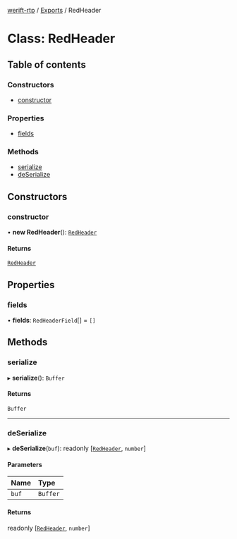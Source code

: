 [werift-rtp](../README.md) / [Exports](../modules.md) / RedHeader

# Class: RedHeader

## Table of contents

### Constructors

- [constructor](RedHeader.md#constructor)

### Properties

- [fields](RedHeader.md#fields)

### Methods

- [serialize](RedHeader.md#serialize)
- [deSerialize](RedHeader.md#deserialize)

## Constructors

### constructor

• **new RedHeader**(): [`RedHeader`](RedHeader.md)

#### Returns

[`RedHeader`](RedHeader.md)

## Properties

### fields

• **fields**: `RedHeaderField`[] = `[]`

## Methods

### serialize

▸ **serialize**(): `Buffer`

#### Returns

`Buffer`

___

### deSerialize

▸ **deSerialize**(`buf`): readonly [[`RedHeader`](RedHeader.md), `number`]

#### Parameters

| Name | Type |
| :------ | :------ |
| `buf` | `Buffer` |

#### Returns

readonly [[`RedHeader`](RedHeader.md), `number`]
